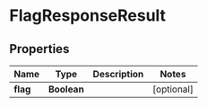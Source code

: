 # FlagResponseResult

## Properties
Name | Type | Description | Notes
------------ | ------------- | ------------- | -------------
**flag** | **Boolean** |  |  [optional]
